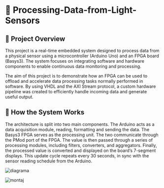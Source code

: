 # 📡 Processing-Data-from-Light-Sensors

## 📌 Project Overview

This project is a real-time embedded system designed to process data from a physical sensor using a microcontroller (Arduino Uno) and an FPGA board (Basys3). The system focuses on integrating software and hardware components to enable continuous data monitoring and processing.

The aim of this project is to demonstrate how an FPGA can be used to offload and accelerate data processing tasks normally performed in software. By using VHDL and the AXI Stream protocol, a custom hardware pipeline was created to efficiently handle incoming data and generate useful output.

## 🧠 How the System Works

The architecture is split into two main components. The Arduino acts as a data acquisition module, reading, formatting and sending the data. The Basys3 FPGA serves as the processing unit. The two communicate through the PMod port of the FPGA. The value is then passed through a series of processing modules, including filters, converters, and aggregators. Finally, the processed value is converted and displayed on the board’s 7-segment displays. This update cycle repeats every 30 seconds, in sync with the sensor reading schedule from the Arduino.

![diagrama](https://github.com/user-attachments/assets/372e6e1a-e7bf-4ef2-bcce-5bb2891fc7f4)

![montaj](https://github.com/user-attachments/assets/40ef5110-8714-4887-bce6-013d30c98ef0)

